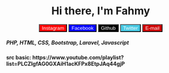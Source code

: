 <h1 align="center">Hi there, I'm Fahmy</h1>
<div align="center">
  <a href="https://www.instagram.com/fahmyfauzii/"><button style="background-color: red; color: white">Instagram</button></a>
  <a href="https://web.facebook.com/fahmy.fauzi.3150/"><button style="background-color: blue; color: white">Facebook</button></a>
  <a href="https://github.com/fahmyfauzi"><button style="background-color: black; color: white">Github</button></a>
  <a href="https://twitter.com/FahmyFauzi10"><button style="background-color: #48cae4; color: white">Twitter</button></a>
  <a href="mailto:fahmyfauzii@gmail.com?subject=from%20github"><button style="background-color: #d00000; color: white">E-mail</button></a>
</div>
<div>
  <h5>PHP, HTML, CSS, Bootstrap, Laravel, Javascript</h5>
</div>



<h4>src basic:  https://www.youtube.com/playlist?list=PLCZlgfAG0GXAiH1acKFPx8EtpJAq44gjP</h4>
